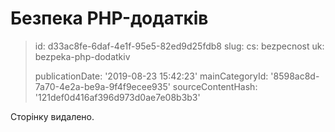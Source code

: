 Безпека PHP-додатків
====================

> id: d33ac8fe-6daf-4e1f-95e5-82ed9d25fdb8
> slug:
> 	cs: bezpecnost
> 	uk: bezpeka-php-dodatkiv
> 
> publicationDate: '2019-08-23 15:42:23'
> mainCategoryId: '8598ac8d-7a70-4e2a-be9a-9f4f9ecee935'
> sourceContentHash: '121def0d416af396d973d0ae7e08b3b3'

Сторінку видалено.
